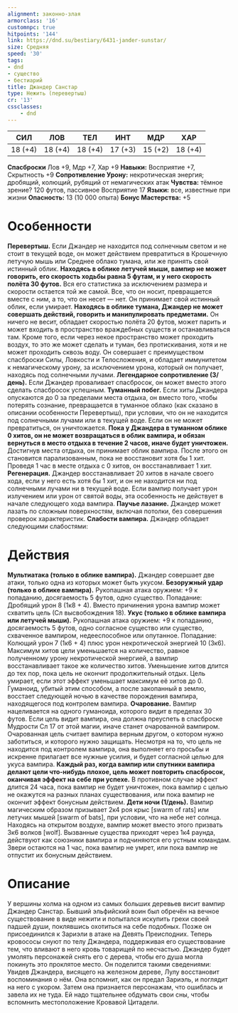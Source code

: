 ```yaml
---
alignment: законно-злая
armorclass: '16'
customnpc: true
hitpoints: '144'
link: https://dnd.su/bestiary/6431-jander-sunstar/
size: Средняя
speed: '30'
tags:
- dnd
- существо
- бестиарий
title: Джандер Санстар
type: Нежить (перевертыш)
cr: '13'
cssclasses:
    - dnd
---
```



| СИЛ | ЛОВ | ТЕЛ | ИНТ | МДР | ХАР |
|---|---|---|---|---|---|
| 18 (+4) | 18 (+4) | 18 (+4) | 17 (+3) | 15 (+2) | 18 (+4) |
**Спасброски** Лов +9, Мдр +7, Хар +9
**Навыки:** Восприятие +7, Скрытность +9
**Сопротивление Урону:** некротическая энергия; дробящий, колющий, рубящий от немагических атак
**Чувства:** тёмное зрение? 120 футов, пассивное Восприятие 17
**Языки:** все, известные при жизни
**Опасность:** 13 (10 000 опыта)
**Бонус Мастерства:** +5


# Особенности
**Перевертыш.** Если Джандер не находится под солнечным светом и не стоит в текущей воде, он может действием превратиться в Крошечную летучую мышь или Среднее облако тумана, или же принять свой истинный облик.
**Находясь в облике летучей мыши, вампир не может говорить, его скорость ходьбы равна 5 футам, и у него скорость полёта 30 футов.** Вся его статистика за исключением размера и скорости остается той же самой. Все, что он носит, превращается вместе с ним, а то, что он несет — нет. Он принимает свой истинный облик, если умирает.
**Находясь в облике тумана, Джандер не может совершать действий, говорить и манипулировать предметами.** Он ничего не весит, обладает скоростью полёта 20 футов, может парить и может входить в пространство враждебных существ и останавливаться там. Кроме того, если через некое пространство может проходить воздух, то это же может сделать и туман, без протискивания, хотя и не может проходить сквозь воду. Он совершает с преимуществом спасброски Силы, Ловкости и Телосложения, и обладает иммунитетом к немагическому урону, за исключением урона, который он получает, находясь под солнечными лучами.
**Легендарное сопротивление (3/день).** Если Джандер проваливает спасбросок, он может вместо этого сделать спасбросок успешным.
**Туманный побег.** Если хиты Джандера опускаются до 0 за пределами места отдыха, он вместо того, чтобы потерять сознание, превращается в туманное облако (как сказано в описании особенности Перевертыш), при условии, что он не находится под солнечными лучами или в текущей воде. Если он не может превратиться, он уничтожается.
**Пока у Джандера в туманном облике 0 хитов, он не может возвращаться в облик вампира, и обязан вернуться в место отдыха в течение 2 часов, иначе будет уничтожен.** Достигнув места отдыха, он принимает облик вампира. После этого он становится парализованным, пока не восстановит хотя бы 1 хит. Проведя 1 час в месте отдыха с 0 хитов, он восстанавливает 1 хит.
**Регенерация.** Джандер восстанавливает 20 хитов в начале своего хода, если у него есть хотя бы 1 хит, и он не находится ни под солнечными лучами ни в текущей воде. Если вампир получает урон излучением или урон от святой воды, эта особенность не действует в начале следующего хода вампира.
**Паучье лазание.** Джандер может лазать по сложным поверхностям, включая потолки, без совершения проверок характеристик.
**Слабости вампира.** Джандер обладает следующими слабостями:


# Действия
**Мультиатака (только в облике вампира).** Джандер совершает две атаки, только одна из которых может быть укусом.
**Безоружный удар (только в облике вампира).** Рукопашная атака оружием: +9 к попаданию, досягаемость 5 футов, одно существо. Попадание: Дробящий урон 8 (1к8 + 4). Вместо причинения урона вампир может схватить цель (Сл высвобождения 18).
**Укус (только в облике вампира или летучей мыши).** Рукопашная атака оружием: +9 к попаданию, досягаемость 5 футов, одно согласное существо или существо, схваченное вампиром, недееспособное или опутанное. Попадание: Колющий урон 7 (1к6 + 4) плюс урон некротической энергией 10 (3к6). Максимум хитов цели уменьшается на количество, равное полученному урону некротической энергией, а вампир восстанавливает такое же количество хитов. Уменьшение хитов длится до тех пор, пока цель не окончит продолжительный отдых. Цель умирает, если этот эффект уменьшает максимум её хитов до 0. Гуманоид, убитый этим способом, а после закопанный в землю, восстает следующей ночью в качестве порождения вампира, находящегося под контролем вампира.
**Очарование.** Вампир нацеливается на одного гуманоида, которого видит в пределах 30 футов. Если цель видит вампира, она должна преуспеть в спасброске Мудрости Сл 17 от этой магии, иначе станет очарованной вампиром. Очарованная цель считает вампира верным другом, о котором нужно заботиться, и которого нужно защищать. Несмотря на то, что цель не находится под контролем вампира, она выполняет его просьбы и искренне прилагает все нужные усилия, и будет согласной целью для укуса вампира.
**Каждый раз, когда вампир или спутники вампира делают цели что-нибудь плохое, цель может повторить спасбросок, оканчивая эффект на себе при успехе.** В противном случае эффект длится 24 часа, пока вампир не будет уничтожен, пока вампир с целью не окажутся на разных планах существования, или пока вампир не окончит эффект бонусным действием.
**Дети ночи (1/день).** Вампир магическим образом призывает 2к4 роя крыс [swarm of rats] или летучих мышей [swarm of bats], при условии, что на небе нет солнца. Находясь на открытом воздухе, вампир может вместо этого призвать 3к6 волков [wolf]. Вызванные существа приходят через 1к4 раунда, действуют как союзники вампира и подчиняются его устным командам. Звери остаются на 1 час, пока вампир не умрет, или пока вампир не отпустит их бонусным действием.


# Описание
У вершины холма на одном из самых больших деревьев висит вампир Джандер Санстар. Бывший эльфийский воин был обречён на вечное существование в виде нежити и попытался искупить грехи своей падшей души, поклявшись охотиться на себе подобных. Позже он присоединился к Зариэли в атаке на Девять Преисподних. Теперь кровососы снуют по телу Джандера, поддерживая его существование тем, что вливают в него кровь товарищей по несчастью. Джандер будет умолять персонажей снять его с дерева, чтобы его душа могла покинуть это проклятое место. Он поделится такими сведениями:   Увидев Джандера, висящего на железном дереве, Лулу восстановит воспоминания о нём. Она вспомнит, как он предал Зариэль, и поглядит на него с укором. Затем она признается персонажам, что ошиблась и завела их не туда. Ей надо тщательнее обдумать свои сны, чтобы вспомнить местоположение Кровавой Цитадели.